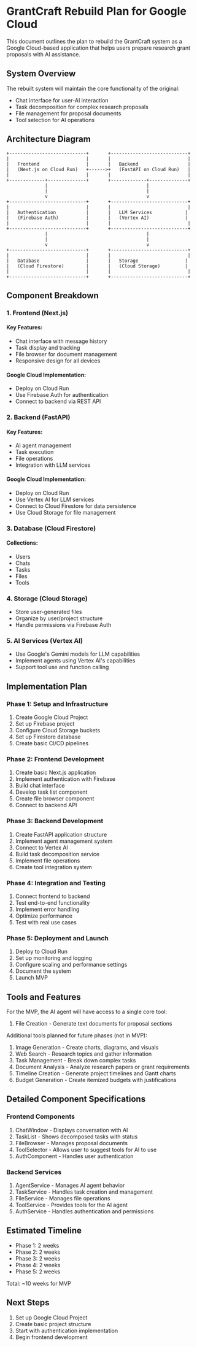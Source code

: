 # GrantCraft Rebuild Plan for Google Cloud

This document outlines the plan to rebuild the GrantCraft system as a Google Cloud-based application that helps users prepare research grant proposals with AI assistance.

## System Overview

The rebuilt system will maintain the core functionality of the original:
- Chat interface for user-AI interaction
- Task decomposition for complex research proposals
- File management for proposal documents
- Tool selection for AI operations

## Architecture Diagram

```
+----------------------------+       +----------------------------+
|                            |       |                            |
|   Frontend                 |       |   Backend                  |
|   (Next.js on Cloud Run)   +------>+   (FastAPI on Cloud Run)   |
|                            |       |                            |
+-------------+--------------+       +-------------+--------------+
              |                                    |
              |                                    |
              v                                    v
+----------------------------+       +----------------------------+
|                            |       |                            |
|   Authentication           |       |   LLM Services            |
|   (Firebase Auth)          |       |   (Vertex AI)             |
|                            |       |                            |
+----------------------------+       +----------------------------+
              |                                    |
              |                                    |
              v                                    v
+----------------------------+       +----------------------------+
|                            |       |                            |
|   Database                 |       |   Storage                 |
|   (Cloud Firestore)        |       |   (Cloud Storage)         |
|                            |       |                            |
+----------------------------+       +----------------------------+
```

## Component Breakdown

### 1. Frontend (Next.js)

#### Key Features:
- Chat interface with message history
- Task display and tracking
- File browser for document management
- Responsive design for all devices

#### Google Cloud Implementation:
- Deploy on Cloud Run
- Use Firebase Auth for authentication
- Connect to backend via REST API

### 2. Backend (FastAPI)

#### Key Features:
- AI agent management
- Task execution
- File operations
- Integration with LLM services

#### Google Cloud Implementation:
- Deploy on Cloud Run
- Use Vertex AI for LLM services
- Connect to Cloud Firestore for data persistence
- Use Cloud Storage for file management

### 3. Database (Cloud Firestore)

#### Collections:
- Users
- Chats
- Tasks
- Files
- Tools

### 4. Storage (Cloud Storage)

- Store user-generated files
- Organize by user/project structure
- Handle permissions via Firebase Auth

### 5. AI Services (Vertex AI)

- Use Google's Gemini models for LLM capabilities
- Implement agents using Vertex AI's capabilities
- Support tool use and function calling

## Implementation Plan

### Phase 1: Setup and Infrastructure

1. Create Google Cloud Project
2. Set up Firebase project
3. Configure Cloud Storage buckets
4. Set up Firestore database
5. Create basic CI/CD pipelines

### Phase 2: Frontend Development

1. Create basic Next.js application
2. Implement authentication with Firebase
3. Build chat interface
4. Develop task list component
5. Create file browser component
6. Connect to backend API

### Phase 3: Backend Development

1. Create FastAPI application structure
2. Implement agent management system
3. Connect to Vertex AI
4. Build task decomposition service
5. Implement file operations
6. Create tool integration system

### Phase 4: Integration and Testing

1. Connect frontend to backend
2. Test end-to-end functionality
3. Implement error handling
4. Optimize performance
5. Test with real use cases

### Phase 5: Deployment and Launch

1. Deploy to Cloud Run
2. Set up monitoring and logging
3. Configure scaling and performance settings
4. Document the system
5. Launch MVP

## Tools and Features

For the MVP, the AI agent will have access to a single core tool:

1. File Creation - Generate text documents for proposal sections

Additional tools planned for future phases (not in MVP):
1. Image Generation - Create charts, diagrams, and visuals
2. Web Search - Research topics and gather information
3. Task Management - Break down complex tasks
4. Document Analysis - Analyze research papers or grant requirements
5. Timeline Creation - Generate project timelines and Gantt charts
6. Budget Generation - Create itemized budgets with justifications

## Detailed Component Specifications

### Frontend Components

1. ChatWindow - Displays conversation with AI
2. TaskList - Shows decomposed tasks with status
3. FileBrowser - Manages proposal documents
4. ToolSelector - Allows user to suggest tools for AI to use
5. AuthComponent - Handles user authentication

### Backend Services

1. AgentService - Manages AI agent behavior
2. TaskService - Handles task creation and management
3. FileService - Manages file operations
4. ToolService - Provides tools for the AI agent
5. AuthService - Handles authentication and permissions

## Estimated Timeline

- Phase 1: 2 weeks
- Phase 2: 2 weeks
- Phase 3: 2 weeks
- Phase 4: 2 weeks
- Phase 5: 2 weeks

Total: ~10 weeks for MVP

## Next Steps

1. Set up Google Cloud Project
2. Create basic project structure
3. Start with authentication implementation
4. Begin frontend development 
